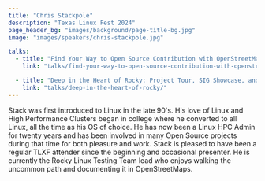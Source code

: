 ```yaml
---
title: "Chris Stackpole"
description: "Texas Linux Fest 2024"
page_header_bg: "images/background/page-title-bg.jpg"
image: "images/speakers/chris-stackpole.jpg"

talks:
  - title: "Find Your Way to Open Source Contribution with OpenStreetMap"
    link: "talks/find-your-way-to-open-source-contribution-with-openstreetmap/"

  - title: "Deep in the Heart of Rocky: Project Tour, SIG Showcase, and Contributor Orientation for Rocky Linux"
    link: "talks/deep-in-the-heart-of-rocky/"
---
```


Stack was first introduced to Linux in the late 90's. His love of Linux and
High Performance Clusters began in college where he converted to all Linux, all
the time as his OS of choice. He has now been a Linux HPC Admin for twenty
years and has been involved in many Open Source projects during that time for
both pleasure and work. Stack is pleased to have been a regular TLXF attender
since the beginning and occasional presenter. He is currently the Rocky Linux
Testing Team lead who enjoys walking the uncommon path and documenting it in
OpenStreetMaps.
